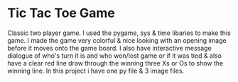 # Tic Tac Toe Game

Classic two player game. I used the pygame, sys & time libaries to make this game. I made the game very colorful & nice looking with an opening image before it moves onto the game board. I also have interactive message dialogue of who's turn it is and who won/lost game or if it was tied & also have a clear red line draw through the winning three Xs or Os to show the winning line. In this project i have one py file & 3 image files.
